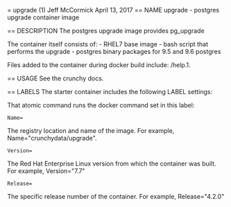 = upgrade (1)
Jeff McCormick
April 13, 2017
== NAME
upgrade - postgres upgrade container image

== DESCRIPTION
The postgres upgrade image provides pg_upgrade

The container itself consists of:
    - RHEL7 base image
    - bash script that performs the upgrade
    - postgres binary packages for 9.5 and 9.6 postgres

Files added to the container during docker build include: /help.1.

== USAGE
See the crunchy docs.


== LABELS
The starter container includes the following LABEL settings:

That atomic command runs the docker command set in this label:

`Name=`

The registry location and name of the image. For example, Name="crunchydata/upgrade".

`Version=`

The Red Hat Enterprise Linux version from which the container was built. For example, Version="7.7"

`Release=`

The specific release number of the container. For example, Release="4.2.0"

